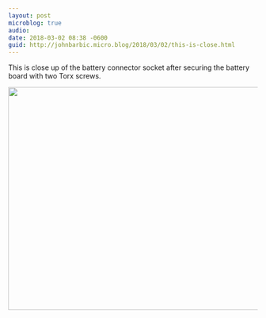 ```yaml
---
layout: post
microblog: true
audio: 
date: 2018-03-02 08:38 -0600
guid: http://johnbarbic.micro.blog/2018/03/02/this-is-close.html
---
```

This is close up of the battery connector socket after securing the battery board with two Torx screws.

<img src="http://www.barbic.com/uploads/2018/75f8347512.jpg" width="600" height="450" />
